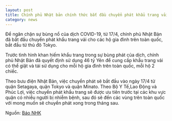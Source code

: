 ```yaml
---
layout: post
title: Chính phủ Nhật bản chính thức bắt đầu chuyển phát khẩu trang vải, với mong muốn sẽ hoàn thành vận chuyển trong tháng sau
category: news
---
```

Để ngăn chặn sự bùng nổ của dịch COVID-19, từ 17/4, chính phủ Nhật Bản đã bắt đầu chuyển phát khẩu trang vải cho các hộ gia đình trên toàn quốc, bắt đầu từ thủ đô Tokyo.

Trước tình hình khan hiếm khẩu trang trong sự bùng phát của dịch, chính phủ Nhật Bản đã quyết định sử dụng 46 tỷ Yên để cung cấp khẩu trang vải có thể giặt và tái sử dụng cho mỗi hộ gia đình trên toàn quốc, mỗi hộ 2 chiếc.

Theo bưu điện Nhật Bản, việc chuyển phát sẽ bắt đầu vào ngày 17/4 từ quận Setagaya, quận Tokyo và quận Minato. Theo Bộ Y Tế,Lao Động và Phúc Lợi, việc chuyển phát khẩu trang sẽ được ưu tiên trước tại các khu vực quận có nhiều người bị nhiễm bệnh, sau đó sẽ đến các vùng trên toàn quốc với mong muốn sẽ chuyển phát xong trong tháng sau.

Nguồn: [Báo NHK](https://www3.nhk.or.jp/news/html/20200417/k10012392461000.html?utm_int=word_contents_list-items_001&word_result=%E6%96%B0%E5%9E%8B%E3%82%B3%E3%83%AD%E3%83%8A%E3%82%A6%E3%82%A4%E3%83%AB%E3%82%B9&fbclid=IwAR1nij7vWVnWKW0jVPEpdnxGcJeouwywnXy-kKb0lpICDrFs8_4b_VhUaeg)
